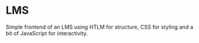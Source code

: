 # LMS
Simple frontend of an LMS using HTLM for structure, CSS for styling and a bit of JavaScript for interactivity.

